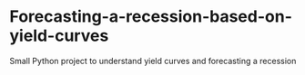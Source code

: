 # Forecasting-a-recession-based-on-yield-curves
 Small Python project to understand yield curves and forecasting a recession
